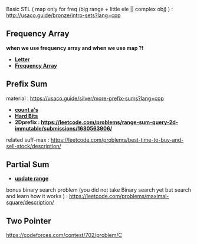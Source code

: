 Basic STL ( map only for freq (big range + little ele || complex obj) ) : http://usaco.guide/bronze/intro-sets?lang=cpp

## **Frequency Array**

**when we use frequency array and when we use map ?!**

- **[Letter](https://codeforces.com/group/u3Ii79X3NY/contest/270254/problem/D)**
- **[Frequency Array](https://codeforces.com/group/MWSDmqGsZm/contest/219774/problem/V)**

## **Prefix Sum**
material : https://usaco.guide/silver/more-prefix-sums?lang=cpp
- **[count a's](https://codeforces.com/group/c3FDl9EUi9/contest/262795/problem/H)**
- **[Hard Bits](https://codeforces.com/group/p6hc42ieQe/contest/324287/problem/G)**
- **2Dprefix : https://leetcode.com/problems/range-sum-query-2d-immutable/submissions/1680563906/**

related suff-max : https://leetcode.com/problems/best-time-to-buy-and-sell-stock/description/



## **Partial Sum**

- **[update range](https://codeforces.com/group/c3FDl9EUi9/contest/262795/problem/F)**

bonus binary search problem (you did not take Binary search yet but search and learn how it works ) : https://leetcode.com/problems/maximal-square/description/

## **Two Pointer**
https://codeforces.com/contest/702/problem/C
